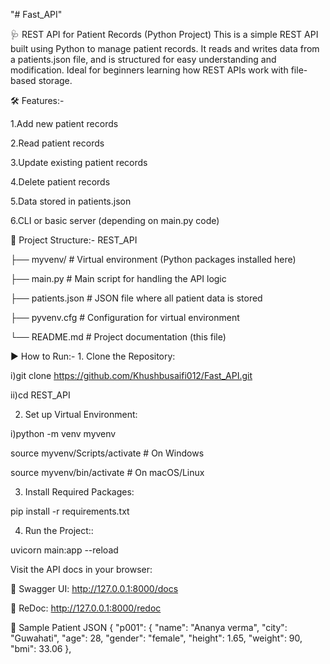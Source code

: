 "# Fast_API" 

🩺 REST API for Patient Records (Python Project)
This is a simple REST API built using Python to manage patient records. It reads and writes data from a patients.json file, and is structured for easy understanding and modification. Ideal for beginners learning how REST APIs work with file-based storage.

🛠 Features:-

1.Add new patient records

2.Read patient records

3.Update existing patient records

4.Delete patient records

5.Data stored in patients.json

6.CLI or basic server (depending on main.py code)

📁 Project Structure:-
REST_API

├── myvenv/               # Virtual environment (Python packages installed here)


├── main.py               # Main script for handling the API logic


├── patients.json         # JSON file where all patient data is stored


├── pyvenv.cfg            # Configuration for virtual environment


└── README.md             # Project documentation (this file)

▶️ How to Run:- 1. Clone the Repository:

 i)git clone https://github.com/Khushbusaifi012/Fast_API.git
 
 ii)cd REST_API

2. Set up Virtual Environment:

 i)python -m venv myvenv

source myvenv/Scripts/activate   # On Windows

source myvenv/bin/activate       # On macOS/Linux

3. Install Required Packages:

pip install -r requirements.txt

4. Run the Project::

uvicorn main:app --reload

Visit the API docs in your browser:

📄 Swagger UI: http://127.0.0.1:8000/docs

📄 ReDoc: http://127.0.0.1:8000/redoc

🧪 Sample Patient JSON
{
  "p001": {
    "name": "Ananya verma",
    "city": "Guwahati",
    "age": 28,
    "gender": "female",
    "height": 1.65,
    "weight": 90,
    "bmi": 33.06
  },
